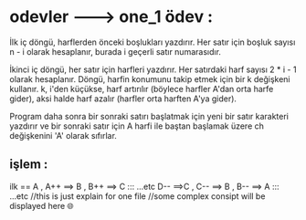 # odevler --->  one_1 ödev :

İlk iç döngü, harflerden önceki boşlukları yazdırır. Her satır için boşluk sayısı n - i olarak hesaplanır,
burada i geçerli satır numarasıdır.


İkinci iç döngü, her satır için harfleri yazdırır. Her satırdaki harf sayısı 2 * i - 1 olarak hesaplanır. 
Döngü, harfin konumunu takip etmek için bir k değişkeni kullanır. k, i'den küçükse, harf artırılır (böylece harfler A'dan orta harfe gider),
aksi halde harf azalır (harfler orta harften A'ya gider).

Program daha sonra bir sonraki satırı başlatmak için yeni bir satır karakteri yazdırır ve bir sonraki satır için 
A harfi ile baştan başlamak üzere ch değişkenini 'A' olarak sıfırlar.

## işlem : 

ilk == A   , A++ ==> B  , B++ ==> C  :::   ...etc
D-- ==>C   , C-- ==> B  , B-- ==> A  :::   ...etc
//this is just explain for one file
//some complex consipt will be displayed here 🌐
